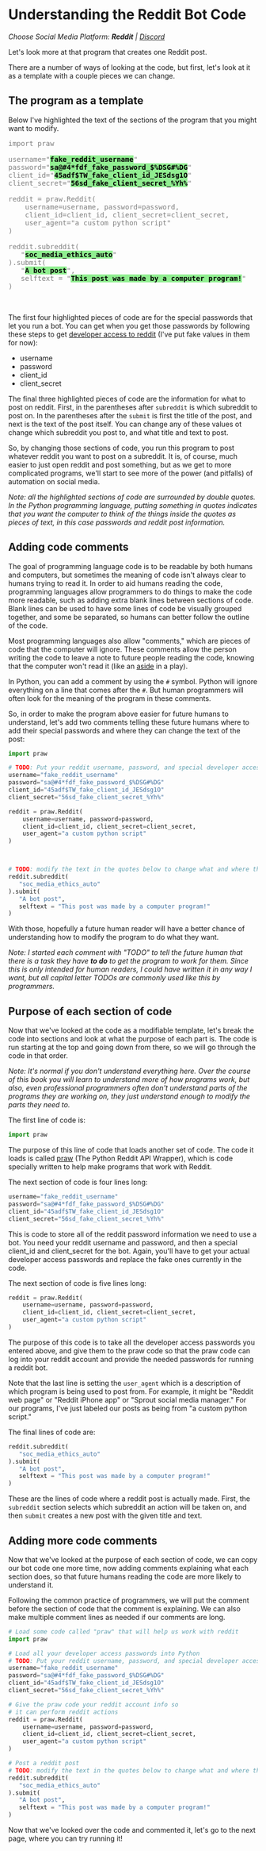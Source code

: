 # Understanding the Reddit Bot Code
_Choose Social Media Platform: __Reddit__ | <a href='../../../discord/ch02_definitions/03_automation/07_details_of_bot.html'>Discord</a>_


Let's look more at that program that creates one Reddit post.

There are a number of ways of looking at the code, but first, let's look at it as a template with a couple pieces we can change.

## The program as a template

Below I've highlighted the text of the sections of the program that you might want to modify.

<pre style="color:gray">
import praw

username="<strong style="color:black;background-color:lightgreen">fake_reddit_username</strong>"
password="<strong style="color:black;background-color:lightgreen">sa@#4*fdf_fake_password_$%DSG#%DG</strong>"
client_id="<strong style="color:black;background-color:lightgreen">45adf$TW_fake_client_id_JESdsg1O</strong>"
client_secret="<strong style="color:black;background-color:lightgreen">56sd_fake_client_secret_%Yh%</strong>"

reddit = praw.Reddit(
    username=username, password=password,
    client_id=client_id, client_secret=client_secret,
    user_agent="a custom python script"
)

reddit.subreddit(
   "<strong style="color:black;background-color:lightgreen">soc_media_ethics_auto</strong>"
).submit(
   "<strong style="color:black;background-color:lightgreen">A bot post</strong>", 
   selftext = "<strong style="color:black;background-color:lightgreen">This post was made by a computer program!</strong>"
)


</pre>

The first four highlighted pieces of code are for the special passwords that let you run a bot. You can get when you get those passwords by following these steps to get [developer access to reddit](../../appendix/bot_set_ups/making_reddit_account.md) (I've put fake values in them for now):
- username
- password
- client_id
- client_secret

The final three highlighted pieces of code are the information for what to post on reddit. First, in the parentheses after `subreddit` is which subreddit to post on. In the parentheses after the `submit` is first the title of the post, and next is the text of the post itself. You can change any of these values ot change which subreddit you post to, and what title and text to post.

So, by changing those sections of code, you run this program to post whatever reddit you want to post on a subreddit. It is, of course, much easier to just open reddit and post something, but as we get to more complicated programs, we'll start to see more of the power (and pitfalls) of automation on social media.

_Note: all the highlighted sections of code are surrounded by double quotes. In the Python programming language, putting something in quotes indicates that you want the computer to think of the things inside the quotes as pieces of text, in this case passwords and reddit post information._

## Adding code comments

The goal of programming language code is to be readable by both humans and computers, but sometimes the meaning of code isn't always clear to humans trying to read it. In order to aid humans reading the code, programming languages allow programmers to do things to make the code more readable, such as adding extra blank lines between sections of code. Blank lines can be used to have some lines of code be visually grouped together, and some be separated, so humans can better follow the outline of the code.

Most programming languages also allow "comments," which are pieces of code that the computer will ignore. These comments allow the person writing the code to leave a note to future people reading the code, knowing that the computer won't read it (like an [aside](https://en.wikipedia.org/wiki/Aside) in a play).

In Python, you can add a comment by using the `#` symbol. Python will ignore everything on a line that comes after the `#`. But human programmers will often look for the meaning of the program in these comments.

So, in order to make the program above easier for future humans to understand, let's add two comments telling these future humans where to add their special passwords and where they can change the text of the post:

```python
import praw

# TODO: Put your reddit username, password, and special developer access passwords below:
username="fake_reddit_username"
password="sa@#4*fdf_fake_password_$%DSG#%DG"
client_id="45adf$TW_fake_client_id_JESdsg1O"
client_secret="56sd_fake_client_secret_%Yh%"

reddit = praw.Reddit(
    username=username, password=password,
    client_id=client_id, client_secret=client_secret,
    user_agent="a custom python script"
)



# TODO: modify the text in the quotes below to change what and where this bot posts to reddit:
reddit.subreddit(
   "soc_media_ethics_auto"
).submit(
   "A bot post", 
   selftext = "This post was made by a computer program!"
)

```

With those, hopefully a future human reader will have a better chance of understanding how to modify the program to do what they want.

_Note: I started each comment with "TODO" to tell the future human that there is a task they have **to do** to get the program to work for them. Since this is only intended for human readers, I could have written it in any way I want, but all capital letter TODOs are commonly used like this by programmers._


## Purpose of each section of code

Now that we've looked at the code as a modifiable template, let's break the code into sections and look at what the purpose of each part is. The code is run starting at the top and going down from there, so we will go through the code in that order.

_Note: It's normal if you don't understand everything here. Over the course of this book you will learn to understand more of how programs work, but also, even professional programmers often don't understand parts of the programs they are working on, they just understand enough to modify the parts they need to._

The first line of code is:
```python
import praw
```

The purpose of this line of code that loads another set of code. The code it loads is called [praw](https://praw.readthedocs.io/en/stable/) (The Python Reddit API Wrapper), which is code specially written to help make programs that work with Reddit.


The next section of code is four lines long:
```python
username="fake_reddit_username"
password="sa@#4*fdf_fake_password_$%DSG#%DG"
client_id="45adf$TW_fake_client_id_JESdsg1O"
client_secret="56sd_fake_client_secret_%Yh%"
```

This is code to store all of the reddit password information we need to use a bot. You need your reddit username and password, and then a special client_id and client_secret for the bot. Again, you'll have to get your actual developer access passwords and replace the fake ones currently in the code.

The next section of code is five lines long:

```python
reddit = praw.Reddit(
    username=username, password=password,
    client_id=client_id, client_secret=client_secret,
    user_agent="a custom python script"
)
```

The purpose of this code is to take all the developer access passwords you entered above, and give them to the praw code so that the praw code can log into your reddit account and provide the needed passwords for running a reddit bot. 

Note that the last line is setting the `user_agent` which is a description of which program is being used to post from. For example, it might be "Reddit web page" or "Reddit iPhone app" or "Sprout social media manager." For our programs, I've just labeled our posts as being from "a custom python script."

The final lines of code are:
```python
reddit.subreddit(
   "soc_media_ethics_auto"
).submit(
   "A bot post", 
   selftext = "This post was made by a computer program!"
)
```

These are the lines of code where a reddit post is actually made. First, the `subreddit` section selects which subreddit an action will be taken on, and then `submit` creates a new post with the given title and text.

## Adding more code comments
Now that we've looked at the purpose of each section of code, we can copy our bot code one more time, now adding comments explaining what each section does, so that future humans reading the code are more likely to understand it.

Following the common practice of programmers, we will put the comment before the section of code that the comment is explaining. We can also make multiple comment lines as needed if our comments are long.

```python
# Load some code called "praw" that will help us work with reddit
import praw

# Load all your developer access passwords into Python
# TODO: Put your reddit username, password, and special developer access passwords below:
username="fake_reddit_username"
password="sa@#4*fdf_fake_password_$%DSG#%DG"
client_id="45adf$TW_fake_client_id_JESdsg1O"
client_secret="56sd_fake_client_secret_%Yh%"

# Give the praw code your reddit account info so
# it can perform reddit actions
reddit = praw.Reddit(
    username=username, password=password,
    client_id=client_id, client_secret=client_secret,
    user_agent="a custom python script"
)

# Post a reddit post
# TODO: modify the text in the quotes below to change what and where this bot posts to reddit:
reddit.subreddit(
   "soc_media_ethics_auto"
).submit(
   "A bot post", 
   selftext = "This post was made by a computer program!"
)
```

Now that we've looked over the code and commented it, let's go to the next page, where you can try running it!
